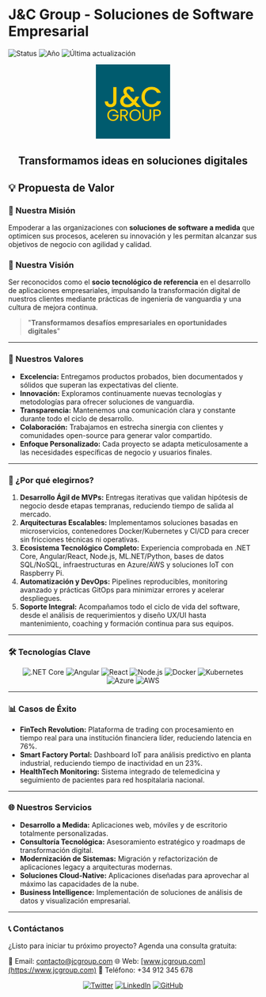 # J&C Group - Soluciones de Software Empresarial

![Status](https://img.shields.io/badge/status-activo-brightgreen)
![Año](https://img.shields.io/badge/fundado-2023-blue)
![Última actualización](https://img.shields.io/badge/actualizado-Mayo%202025-orange)

<div align="center">
  <img src="jg-group-logo.svg" alt="Logo JC Group" width="150px"/>
  <h2>Transformamos ideas en soluciones digitales</h2>
</div>

## 💡 Propuesta de Valor

### 🎯 Nuestra Misión

Empoderar a las organizaciones con **soluciones de software a medida** que optimicen sus procesos, aceleren su innovación y les permitan alcanzar sus objetivos de negocio con agilidad y calidad.

### 🌟 Nuestra Visión

Ser reconocidos como el **socio tecnológico de referencia** en el desarrollo de aplicaciones empresariales, impulsando la transformación digital de nuestros clientes mediante prácticas de ingeniería de vanguardia y una cultura de mejora continua.

> "**Transformamos desafíos empresariales en oportunidades digitales**"

---

### 🤝 Nuestros Valores

- **Excelencia:** Entregamos productos probados, bien documentados y sólidos que superan las expectativas del cliente.
- **Innovación:** Exploramos continuamente nuevas tecnologías y metodologías para ofrecer soluciones de vanguardia.
- **Transparencia:** Mantenemos una comunicación clara y constante durante todo el ciclo de desarrollo.
- **Colaboración:** Trabajamos en estrecha sinergia con clientes y comunidades open-source para generar valor compartido.
- **Enfoque Personalizado:** Cada proyecto se adapta meticulosamente a las necesidades específicas de negocio y usuarios finales.

---

### 🔑 ¿Por qué elegirnos?

1. **Desarrollo Ágil de MVPs:** Entregas iterativas que validan hipótesis de negocio desde etapas tempranas, reduciendo tiempo de salida al mercado.
2. **Arquitecturas Escalables:** Implementamos soluciones basadas en microservicios, contenedores Docker/Kubernetes y CI/CD para crecer sin fricciones técnicas ni operativas.
3. **Ecosistema Tecnológico Completo:** Experiencia comprobada en .NET Core, Angular/React, Node.js, ML.NET/Python, bases de datos SQL/NoSQL, infraestructuras en Azure/AWS y soluciones IoT con Raspberry Pi.
4. **Automatización y DevOps:** Pipelines reproducibles, monitoring avanzado y prácticas GitOps para minimizar errores y acelerar despliegues.
5. **Soporte Integral:** Acompañamos todo el ciclo de vida del software, desde el análisis de requerimientos y diseño UX/UI hasta mantenimiento, coaching y formación continua para sus equipos.

---

### 🛠️ Tecnologías Clave

<div align="center">
  <img src="https://img.shields.io/badge/.NET%20Core-512BD4?style=for-the-badge&logo=dotnet&logoColor=white" alt=".NET Core" />
  <img src="https://img.shields.io/badge/Angular-DD0031?style=for-the-badge&logo=angular&logoColor=white" alt="Angular" />
  <img src="https://img.shields.io/badge/React-20232A?style=for-the-badge&logo=react&logoColor=61DAFB" alt="React" />
  <img src="https://img.shields.io/badge/Node.js-339933?style=for-the-badge&logo=nodedotjs&logoColor=white" alt="Node.js" />
  <img src="https://img.shields.io/badge/Docker-2CA5E0?style=for-the-badge&logo=docker&logoColor=white" alt="Docker" />
  <img src="https://img.shields.io/badge/Kubernetes-326CE5?style=for-the-badge&logo=kubernetes&logoColor=white" alt="Kubernetes" />
  <img src="https://img.shields.io/badge/Azure-0089D6?style=for-the-badge&logo=microsoft-azure&logoColor=white" alt="Azure" />
  <img src="https://img.shields.io/badge/AWS-232F3E?style=for-the-badge&logo=amazon-aws&logoColor=white" alt="AWS" />
</div>

---

### 📊 Casos de Éxito

- **FinTech Revolution:** Plataforma de trading con procesamiento en tiempo real para una institución financiera líder, reduciendo latencia en 76%.
- **Smart Factory Portal:** Dashboard IoT para análisis predictivo en planta industrial, reduciendo tiempo de inactividad en un 23%.
- **HealthTech Monitoring:** Sistema integrado de telemedicina y seguimiento de pacientes para red hospitalaria nacional.

---

### 🌐 Nuestros Servicios

- **Desarrollo a Medida:** Aplicaciones web, móviles y de escritorio totalmente personalizadas.
- **Consultoría Tecnológica:** Asesoramiento estratégico y roadmaps de transformación digital.
- **Modernización de Sistemas:** Migración y refactorización de aplicaciones legacy a arquitecturas modernas.
- **Soluciones Cloud-Native:** Aplicaciones diseñadas para aprovechar al máximo las capacidades de la nube.
- **Business Intelligence:** Implementación de soluciones de análisis de datos y visualización empresarial.

---

### 📞 Contáctanos

¿Listo para iniciar tu próximo proyecto? Agenda una consulta gratuita:

📧 Email: [contacto@jcgroup.com](mailto:contacto@jcgroup.com)
🌐 Web: [www.jcgroup.com](https://www.jcgroup.com)
📱 Teléfono: +34 912 345 678

<div align="center">
  <a href="https://twitter.com/jcgrouptech"><img src="https://img.shields.io/badge/Twitter-1DA1F2?style=for-the-badge&logo=twitter&logoColor=white" alt="Twitter" /></a>
  <a href="https://www.linkedin.com/company/jcgroup"><img src="https://img.shields.io/badge/LinkedIn-0077B5?style=for-the-badge&logo=linkedin&logoColor=white" alt="LinkedIn" /></a>
  <a href="https://github.com/jc-group"><img src="https://img.shields.io/badge/GitHub-100000?style=for-the-badge&logo=github&logoColor=white" alt="GitHub" /></a>
</div>
